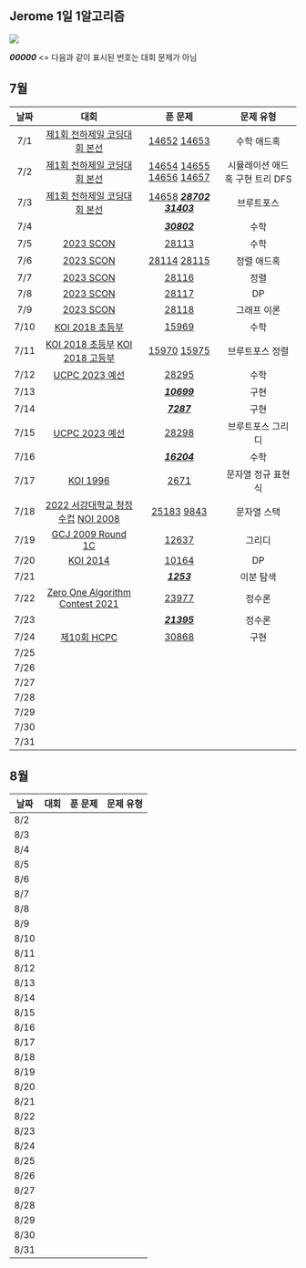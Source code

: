 ## Jerome 1일 1알고리즘

![](https://api.mosu.blog/OneDay-OneAlgorithm/JeromeSim?since=2024-07-01&until=2024-08-31)

**_00000_** <= 다음과 같이 표시된 번호는 대회 문제가 아님 

## 7월

|  날짜  |                                                        대회                                                        |                                                                                            푼 문제                                                                                             |        문제 유형        |
|:----:|:----------------------------------------------------------------------------------------------------------------:|:-------------------------------------------------------------------------------------------------------------------------------------------------------------------------------------------:|:-------------------:|
| 7/1  |                         [제1회 천하제일 코딩대회 본선](https://www.acmicpc.net/category/detail/1749)                         |                                                [14652](https://www.acmicpc.net/problem/14652) [14653](https://www.acmicpc.net/problem/14653)                                                |       수학 애드혹        |
| 7/2  |                         [제1회 천하제일 코딩대회 본선](https://www.acmicpc.net/category/detail/1749)                         | [14654](https://www.acmicpc.net/problem/14654) [14655](https://www.acmicpc.net/problem/14655) [14656](https://www.acmicpc.net/problem/14656) [14657](https://www.acmicpc.net/problem/14657) | 시뮬레이션 애드혹 구현 트리 DFS |
| 7/3  |                         [제1회 천하제일 코딩대회 본선](https://www.acmicpc.net/category/detail/1749)                         |                  [14658](https://www.acmicpc.net/problem/14658) **_[28702](https://www.acmicpc.net/problem/28702)_** **_[31403](https://www.acmicpc.net/problem/31403)_**                   |        브루트포스        |
| 7/4  |                                                                                                                  |                                                                    **_[30802](https://www.acmicpc.net/problem/30802)_**                                                                     |         수학          |
| 7/5  |                            [2023 SCON](https://www.acmicpc.net/category/detail/3581)                             |                                                                       [28113](https://www.acmicpc.net/problem/28113)                                                                        |         수학          |
| 7/6  |                            [2023 SCON](https://www.acmicpc.net/category/detail/3581)                             |                                                [28114](https://www.acmicpc.net/problem/28114) [28115](https://www.acmicpc.net/problem/28115)                                                |       정렬 애드혹        |
| 7/7  |                            [2023 SCON](https://www.acmicpc.net/category/detail/3581)                             |                                                                       [28116](https://www.acmicpc.net/problem/28116)                                                                        |         정렬          |
| 7/8  |                            [2023 SCON](https://www.acmicpc.net/category/detail/3581)                             |                                                                       [28117](https://www.acmicpc.net/problem/28117)                                                                        |         DP          |
| 7/9  |                            [2023 SCON](https://www.acmicpc.net/category/detail/3581)                             |                                                                       [28118](https://www.acmicpc.net/problem/28118)                                                                        |       그래프 이론        |
| 7/10 |                               [KOI 2018 초등부](https://www.acmicpc.net/category/427)                               |                                                                       [15969](https://www.acmicpc.net/problem/15969)                                                                        |         수학          |
| 7/11 |    [KOI 2018 초등부](https://www.acmicpc.net/category/427) [KOI 2018 고등부](https://www.acmicpc.net/category/427)     |                                                [15970](https://www.acmicpc.net/problem/15970) [15975](https://www.acmicpc.net/problem/15975)                                                |      브루트포스 정렬       |
| 7/12 |                           [UCPC 2023 예선](https://www.acmicpc.net/category/detail/3613)                           |                                                                       [28295](https://www.acmicpc.net/problem/28295)                                                                        |         수학          |
| 7/13 |                                                                                                                  |                                                                    **_[10699](https://www.acmicpc.net/problem/10699)_**                                                                     |         구현          |
| 7/14 |                                                                                                                  |                                                                     **_[7287](https://www.acmicpc.net/problem/10699)_**                                                                     |         구현          |
| 7/15 |                           [UCPC 2023 예선](https://www.acmicpc.net/category/detail/3613)                           |                                                                       [28298](https://www.acmicpc.net/problem/28298)                                                                        |      브루트포스 그리디      |
| 7/16 |                                                                                                                  |                                                                    **_[16204](https://www.acmicpc.net/problem/10699)_**                                                                     |         수학          |
| 7/17 |                                 [KOI 1996](https://www.acmicpc.net/problem/2671)                                 |                                                                        [2671](https://www.acmicpc.net/problem/2671)                                                                         |     문자열 정규 표현식      |
| 7/18 | [2022 서강대학교 청정수컵](https://www.acmicpc.net/category/696) [NOI 2008](https://www.acmicpc.net/category/detail/1212) |                                                 [25183](https://www.acmicpc.net/problem/25183) [9843](https://www.acmicpc.net/problem/9843)                                                 |       문자열 스택        |
| 7/19 |                        [GCJ 2009 Round 1C](https://www.acmicpc.net/category/detail/1703)                         |                                                                       [12637](https://www.acmicpc.net/problem/12637)                                                                        |         그리디         |
| 7/20 |                                 [KOI 2014](https://www.acmicpc.net/category/302)                                 |                                                                       [10164](https://www.acmicpc.net/problem/10164)                                                                        |         DP          |
| 7/21 |                                                                                                                  |                                                                     **_[1253](https://www.acmicpc.net/problem/1253)_**                                                                      |        이분 탐색        |
| 7/22 |                 [Zero One Algorithm Contest 2021](https://www.acmicpc.net/category/detail/2956)                  |                                                                       [23977](https://www.acmicpc.net/problem/23977)                                                                        |         정수론         |
| 7/23 |                                                                                                                  |                                                                    **_[21395](https://www.acmicpc.net/problem/21395)_**                                                                     |         정수론         |
| 7/24 |                                [제10회 HCPC](https://www.acmicpc.net/category/1006)                                |                                                                       [30868](https://www.acmicpc.net/problem/30868)                                                                        |         구현          |
| 7/25 |                                                                                                                  |                                                                                                                                                                                             |                     |
| 7/26 |                                                                                                                  |                                                                                                                                                                                             |                     |
| 7/27 |                                                                                                                  |                                                                                                                                                                                             |                     |
| 7/28 |                                                                                                                  |                                                                                                                                                                                             |                     |
| 7/29 |                                                                                                                  |                                                                                                                                                                                             |                     |
| 7/30 |                                                                                                                  |                                                                                                                                                                                             |                     |
| 7/31 |                                                                                                                  |                                                                                                                                                                                             |                     |

## 8월

| 날짜   | 대회 | 푼 문제 | 문제 유형 |
|------|----|------|-------|
| 8/2  |    |      |       |
| 8/3  |    |      |       |
| 8/4  |    |      |       |
| 8/5  |    |      |       |
| 8/6  |    |      |       |
| 8/7  |    |      |       |
| 8/8  |    |      |       |
| 8/9  |    |      |       |
| 8/10 |    |      |       |
| 8/11 |    |      |       |
| 8/12 |    |      |       |
| 8/13 |    |      |       |
| 8/14 |    |      |       |
| 8/15 |    |      |       |
| 8/16 |    |      |       |
| 8/17 |    |      |       |
| 8/18 |    |      |       |
| 8/19 |    |      |       |
| 8/20 |    |      |       |
| 8/21 |    |      |       |
| 8/22 |    |      |       |
| 8/23 |    |      |       |
| 8/24 |    |      |       |
| 8/25 |    |      |       |
| 8/26 |    |      |       |
| 8/27 |    |      |       |
| 8/28 |    |      |       |
| 8/29 |    |      |       |
| 8/30 |    |      |       |
| 8/31 |    |      |       |
